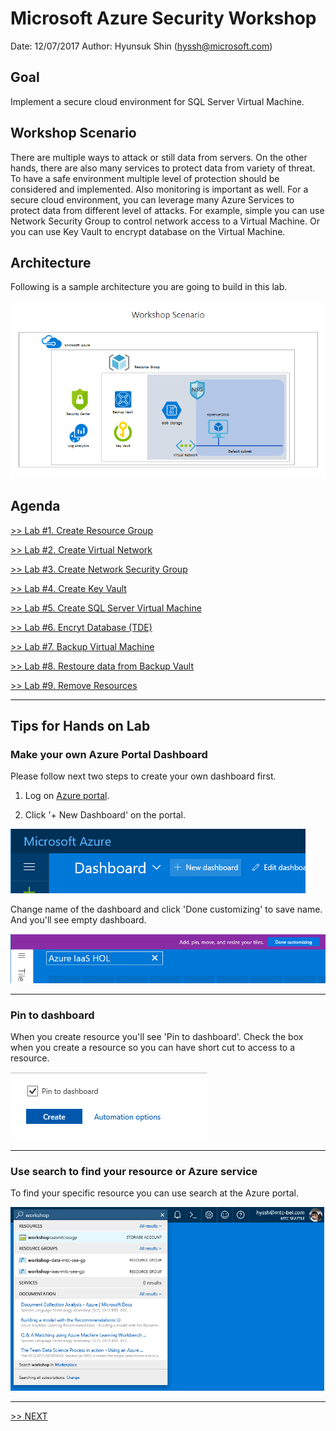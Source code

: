 # Microsoft Azure Security Workshop

Date: 12/07/2017
Author: Hyunsuk Shin (hyssh@microsoft.com)

## Goal

Implement a secure cloud environment for SQL Server Virtual Machine.

## Workshop Scenario

There are multiple ways to attack or still data from servers. On the other hands, there are also many services to protect data from variety of threat. To have a safe environment multiple level of protection should be considered and implemented. Also monitoring is important as well. For a secure cloud environment, you can leverage many Azure Services to protect data from different level of attacks. For example, simple you can use Network Security Group to control network access to a Virtual Machine. Or you can use Key Vault to encrypt database on the Virtual Machine.

## Architecture

Following is a sample architecture you are going to build in this lab.

![Final Architecture](./workshop-architecture.png)

## Agenda

[>> Lab #1. Create Resource Group](https://github.com/xlegend1024/az-secu-wrkshp/tree/master/01.CreateResourceGroup)

[>> Lab #2. Create Virtual Network](https://github.com/xlegend1024/az-secu-wrkshp/blob/master/02.CreateVNet/Readme.md)

[>> Lab #3. Create Network Security Group](https://github.com/xlegend1024/az-secu-wrkshp/blob/master/03.CreateNSG/Readme.md)

[>> Lab #4. Create Key Vault](https://github.com/xlegend1024/az-secu-wrkshp/blob/master/04.CreateKeyVault/Readme.md)

[>> Lab #5. Create SQL Server Virtual Machine](https://github.com/xlegend1024/az-secu-wrkshp/blob/master/05.CreateSQLVM/Readme.md)

[>> Lab #6. Encryt Database (TDE)](https://github.com/xlegend1024/az-secu-wrkshp/blob/master/06.EncryptDB/Readme.md)

[>> Lab #7. Backup Virtual Machine](https://github.com/xlegend1024/az-secu-wrkshp/blob/master/07.BackupVM/Readme.md)

[>> Lab #8. Restoure data from Backup Vault](https://github.com/xlegend1024/az-secu-wrkshp/blob/master/08.RestoreVMData/Readme.md)

[>> Lab #9. Remove Resources](https://github.com/xlegend1024/az-secu-wrkshp/blob/master/99.RemoveResources/Readme.md)

---

## __Tips__ for Hands on Lab

### __Make your own Azure Portal Dashboard__

Please follow next two steps to create your own dashboard first.

1. Log on [Azure portal](https://portal.azure.com).

1. Click '+ New Dashboard' on the portal.

  ![alt text](./images/3.0.1.png)

  Change name of the dashboard and click 'Done customizing' to save name. And you'll see empty dashboard.

  ![alt text](./images/3.0.2.png)

---

### __Pin to dashboard__

When you create resource you'll see 'Pin to dashboard'. Check the box when you create a resource so you can have short cut to access to a resource.

  ![alt text](./images/3.0.3.png)

---

### __Use search to find your resource or Azure service__

To find your specific resource you can use search at the Azure portal.

  ![alt text](./images/3.0.5.png)

---

[>> NEXT](./1.CreateResourceGroup/Readme.md)
